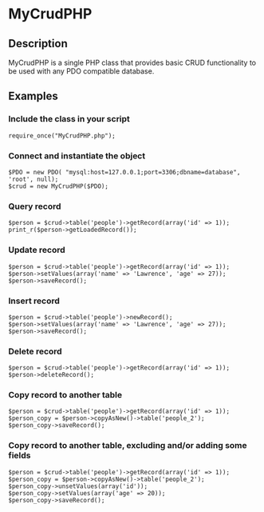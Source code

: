 # MyCrudPHP

## Description

MyCrudPHP is a single PHP class that provides basic CRUD functionality to be used with any PDO compatible database.

## Examples

### Include the class in your script
```
require_once("MyCrudPHP.php");
```

### Connect and instantiate the object
```
$PDO = new PDO( "mysql:host=127.0.0.1;port=3306;dbname=database", 'root', null);
$crud = new MyCrudPHP($PDO);
```

### Query record
```
$person = $crud->table('people')->getRecord(array('id' => 1));
print_r($person->getLoadedRecord());
```

### Update record
```
$person = $crud->table('people')->getRecord(array('id' => 1));
$person->setValues(array('name' => 'Lawrence', 'age' => 27));
$person->saveRecord();
```

### Insert record
```
$person = $crud->table('people')->newRecord();
$person->setValues(array('name' => 'Lawrence', 'age' => 27));
$person->saveRecord();
```

### Delete record
```
$person = $crud->table('people')->getRecord(array('id' => 1));
$person->deleteRecord();
```

### Copy record to another table
```
$person = $crud->table('people')->getRecord(array('id' => 1));
$person_copy = $person->copyAsNew()->table('people_2');
$person_copy->saveRecord();
```

### Copy record to another table, excluding and/or adding some fields
```
$person = $crud->table('people')->getRecord(array('id' => 1));
$person_copy = $person->copyAsNew()->table('people_2');
$person_copy->unsetValues(array('id'));
$person_copy->setValues(array('age' => 20));
$person_copy->saveRecord();
```
